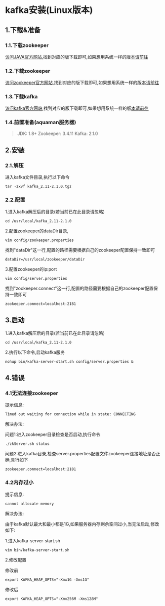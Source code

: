 # kafka安装(Linux版本)

## 1.下载&准备

### 1.1.下载zookeeper

[访问JAVA官方网站](),找到对应的版下载即可,如果想用系统一样的版[本请前往]()

### 1.2.下载zookeeper

[访问zookeeper官方网站](),找到对应的版下载即可,如果想用系统一样的版[本请前往]()

### 1.3.下载kafka

[访问kafka官方网站](http://kafka.apache.org/downloads),找到对应的版下载即可,如果想用系统一样的版[本请前往]()

### 1.4.前置准备(aquaman服务器)

> JDK: 1.8+
> Zookeeper: 3.4.11
> Kafka: 2.1.0

## 2.安装

### 2.1.解压

进入kafka文件目录,执行以下命令

```
tar -zxvf kafka_2.11-2.1.0.tgz
```

### 2.2.配置

1.进入kafka解压后的目录(若当前已在此目录请忽略)

```
cd /usr/local/kafka_2.11-2.1.0
```

2.配置zookeeper的dataDir目录,

```
vim config/zookeeper.properties
```

找到"dataDir"这一行,配置的路径需要根据自己的zookeeper配置保持一致即可
```
dataDir=/usr/local/zookeeper/dataDir
```

3.配置zookeeper的ip:port

```
vim config/server.properties
```

找到"zookeeper.connect"这一行,配置的路径需要根据自己的zookeeper配置保持一致即可

```
zookeeper.connect=localhost:2181
```


## 3.启动

1.进入kafka解压后的目录(若当前已在此目录请忽略)

```
cd /usr/local/kafka_2.11-2.1.0
```

2.执行以下命令,启动kafka服务

```
nohup bin/kafka-server-start.sh config/server.properties &
```

## 4.错误

### 4.1无法连接zookeeper

提示信息:

```
Timed out waiting for connection while in state: CONNECTING
```

解决办法:

问题1:进入zookeeper目录检查是否启动,执行命令

```
./zkServer.sh status
```

问题2:进入kafka目录,检查server.properties配置文件zookeeper连接地址是否正确,具行如下
```
zookeeper.connect=localhost:2181
```

### 4.2内存过小

提示信息:

```
cannot allocate memory
```

解决办法:

由于kafka默认最大和最小都是1G,如果服务器内存剩余空间过小,当无法启动,修改如下:

1.进入kafka-server-start.sh

```
vim bin/kafka-server-start.sh
```

2.修改配置

修改前

```
export KAFKA_HEAP_OPTS="-Xmx1G -Xms1G"
```

修改后

```
export KAFKA_HEAP_OPTS="-Xmx256M -Xms128M"
```